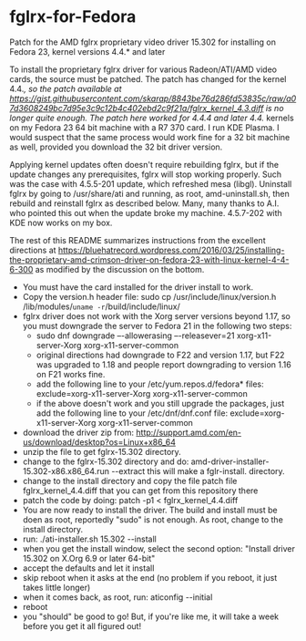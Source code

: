 # fglrx-for-Fedora
Patch for the AMD fglrx proprietary video driver 15.302 for installing on Fedora 23, kernel versions 4.4.* and later

To install the proprietary fglrx driver for various Radeon/ATI/AMD video cards, the source must be patched. The patch has changed for the kernel 4.4.*, so the patch available at https://gist.githubusercontent.com/skarap/8843be76d286fd53835c/raw/a07d3608249bc7d95e3c9c12b4c402ebd2c9f21a/fglrx_kernel_4.3.diff is no longer quite enough. The patch here worked for 4.4.4 and later 4.4.* kernels on my Fedora 23 64 bit machine with a R7 370 card. I run KDE Plasma. I would suspect that the same process would work fine for a 32 bit machine as well, provided you download the 32 bit driver version.

Applying kernel updates often doesn't require rebuilding fglrx, but if the update changes any prerequisites, fglrx will stop working properly. Such was the case with 4.5.5-201 update, which refreshed mesa (libgl). Uninstall fglrx by going to /usr/share/ati and running, as root, amd-uninstall.sh, then rebuild and reinstall fglrx as described below. Many, many thanks to A.I. who pointed this out when the update broke my machine. 4.5.7-202 with KDE now works on my box.

The rest of this README summarizes instructions from the excellent directions at https://bluehatrecord.wordpress.com/2016/03/25/installing-the-proprietary-amd-crimson-driver-on-fedora-23-with-linux-kernel-4-4-6-300 as modified by the discussion on the bottom.

- You must have the card installed for the driver install to work.
- Copy the version.h header file:  sudo cp /usr/include/linux/version.h /lib/modules/`uname -r`/build/include/linux/
- fglrx driver does not work  with the Xorg server versions beyond 1.17, so you must downgrade the server to Fedora 21 in the following two steps:
  - sudo dnf downgrade –-allowerasing –-releasever=21 xorg-x11-server-Xorg xorg-x11-server-common
  - original directions had downgrade to F22 and version 1.17, but F22 was upgraded to 1.18 and people report downgrading to version 1.16 on F21 works fine.
  - add the following line to your /etc/yum.repos.d/fedora* files: exclude=xorg-x11-server-Xorg xorg-x11-server-common
  - if the above doesn't work and you still upgrade the packages, just add the following line to your /etc/dnf/dnf.conf file: exclude=xorg-x11-server-Xorg xorg-x11-server-common
- download the driver zip from: http://support.amd.com/en-us/download/desktop?os=Linux+x86_64
- unzip the file to get fglrx-15.302 directory.
- change to the fglrx-15.302 directory and do: amd-driver-installer-15.302-x86.x86_64.run --extract
    this will make a fglr-install.<random string> directory.
- change to the install directory and copy the file patch file fglrx_kernel_4.4.diff that you can get from this repository there
- patch the code by doing: patch -p1 < fglrx_kernel_4.4.diff
- You are now ready to install the driver. The build and install must be doen as root, reportedly "sudo" is not enough. As root, change to the install directory.
- run: ./ati-installer.sh 15.302 --install
- when you get the install window, select the second option: "Install driver 15.302 on X.Org 6.9 or later 64-bit"
- accept the defaults and let it install
- skip reboot when it asks at the end (no problem if you reboot, it just takes little longer)
- when it comes back, as root, run: aticonfig --initial
- reboot
- you "should" be good to go! But, if you're like me, it will take a week before you get it all figured out!
